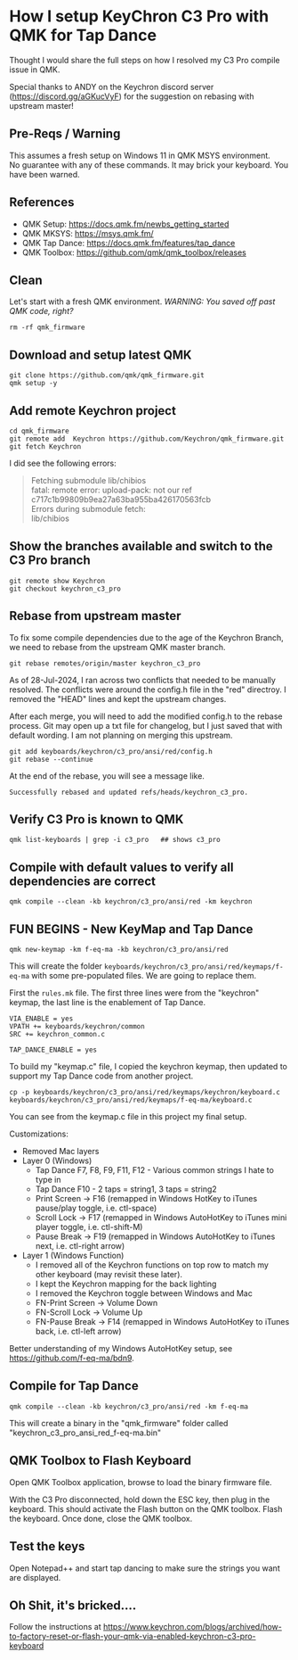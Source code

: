 # How I setup KeyChron C3 Pro with QMK for Tap Dance

Thought I would share the full steps on how I resolved my C3 Pro compile issue in QMK.  

Special thanks to ANDY on the Keychron discord server (https://discord.gg/aGKucVyF) for the suggestion on rebasing with upstream master!  

## Pre-Reqs / Warning
This assumes a fresh setup on Windows 11 in QMK MSYS environment.  
No guarantee with any of these commands.  It may brick your keyboard.  You have been warned.  

## References
* QMK Setup: https://docs.qmk.fm/newbs_getting_started  
* QMK MKSYS: https://msys.qmk.fm/ 
* QMK Tap Dance: https://docs.qmk.fm/features/tap_dance  
* QMK Toolbox: https://github.com/qmk/qmk_toolbox/releases  

## Clean 
Let's start with a fresh QMK environment.  *WARNING: You saved off past QMK code, right?*

```
rm -rf qmk_firmware
```

## Download and setup latest QMK
```
git clone https://github.com/qmk/qmk_firmware.git
qmk setup -y
```

## Add remote Keychron project

```
cd qmk_firmware
git remote add  Keychron https://github.com/Keychron/qmk_firmware.git
git fetch Keychron
```

I did see the following errors:
> Fetching submodule lib/chibios  
> fatal: remote error: upload-pack: not our ref c717c1b99809b9ea27a63ba955ba426170563fcb  
> Errors during submodule fetch:  
> lib/chibios  

## Show the branches available and switch to the C3 Pro branch
```
git remote show Keychron
git checkout keychron_c3_pro
```

## Rebase from upstream master

To fix some compile dependencies due to the age of the Keychron Branch, we need to rebase from the upstream QMK master branch.  

```
git rebase remotes/origin/master keychron_c3_pro
```

As of 28-Jul-2024, I ran across two conflicts that needed to be manually resolved.  The conflicts were around the config.h file in the "red" directroy.   I removed the "HEAD" lines and kept the upstream changes.  

After each merge, you will need to add the modified config.h to the rebase process.  Git may open up a txt file for changelog, but I just saved that with default wording.  I am not planning on merging this upstream.   

```
git add keyboards/keychron/c3_pro/ansi/red/config.h
git rebase --continue
```

At the end of the rebase, you will see a message like.  

```
Successfully rebased and updated refs/heads/keychron_c3_pro. 
```         

## Verify C3 Pro is known to QMK
```
qmk list-keyboards | grep -i c3_pro   ## shows c3_pro
```

## Compile with default values to verify all dependencies are correct
```
qmk compile --clean -kb keychron/c3_pro/ansi/red -km keychron
```

## FUN BEGINS - New KeyMap and Tap Dance

```
qmk new-keymap -km f-eq-ma -kb keychron/c3_pro/ansi/red
```

This will create the folder `keyboards/keychron/c3_pro/ansi/red/keymaps/f-eq-ma` with some pre-populated files.  We are going to replace them.  

First the `rules.mk` file.  The first three lines were from the "keychron" keymap, the last line is the enablement of Tap Dance.  
```
VIA_ENABLE = yes
VPATH += keyboards/keychron/common
SRC += keychron_common.c

TAP_DANCE_ENABLE = yes
```

To build my "keymap.c" file, I copied the keychron keymap, then updated to support my Tap Dance code from another project.

```
cp -p keyboards/keychron/c3_pro/ansi/red/keymaps/keychron/keyboard.c keyboards/keychron/c3_pro/ansi/red/keymaps/f-eq-ma/keyboard.c
```

You can see from the keymap.c file in this project my final setup.

Customizations:
* Removed Mac layers
* Layer 0 (Windows)
  * Tap Dance F7, F8, F9, F11, F12 - Various common strings I hate to type in
  * Tap Dance F10 - 2 taps = string1, 3 taps = string2
  * Print Screen -> F16 (remapped in Windows HotKey to iTunes pause/play toggle, i.e. ctl-space)
  * Scroll Lock -> F17 (remapped in Windows AutoHotKey to iTunes mini player toggle, i.e. ctl-shift-M)
  * Pause Break -> F19 (remapped in Windows AutoHotKey to iTunes next, i.e. ctl-right arrow)
* Layer 1 (Windows Function)
  * I removed all of the Keychron functions on top row to match my other keyboard (may revisit these later).
  * I kept the Keychron mapping for the back lighting
  * I removed the Keychron toggle between Windows and Mac 
  * FN-Print Screen -> Volume Down
  * FN-Scroll Lock -> Volume Up
  * FN-Pause Break -> F14 (remapped in Windows AutoHotKey to iTunes back, i.e. ctl-left arrow)

Better understanding of my Windows AutoHotKey setup, see https://github.com/f-eq-ma/bdn9.  

## Compile for Tap Dance
```
qmk compile --clean -kb keychron/c3_pro/ansi/red -km f-eq-ma
```
This will create a binary in the "qmk_firmware" folder called "keychron_c3_pro_ansi_red_f-eq-ma.bin"

## QMK Toolbox to Flash Keyboard
Open QMK Toolbox application, browse to load the binary firmware file.

With the C3 Pro disconnected, hold down the ESC key, then plug in the keyboard.  This should activate the Flash button on the QMK toolbox.  Flash the keyboard.  Once done, close the QMK toolbox.

## Test the keys
Open Notepad++ and start tap dancing to make sure the strings you want are displayed.

## Oh Shit, it's bricked....
Follow the instructions at https://www.keychron.com/blogs/archived/how-to-factory-reset-or-flash-your-qmk-via-enabled-keychron-c3-pro-keyboard  

